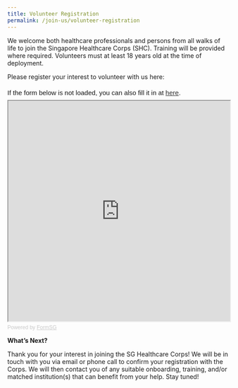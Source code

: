 ```yaml
---
title: Volunteer Registration
permalink: /join-us/volunteer-registration
---
```

We welcome both healthcare professionals and persons from all walks of life to join the Singapore Healthcare Corps (SHC). Training will be provided where required. Volunteers must at least 18 years old at the time of deployment.

Please register your interest to volunteer with us here:
<div style="font-family:Sans-Serif;font-size:15px;color:#000;opacity:0.9;padding-top:5px;padding-bottom:8px">If the form below is not loaded, you can also fill it in at <a href="https://form.gov.sg/61231982b66813001200927c">here</a>.</div>

<!-- Change the width and height values to suit you best -->
<iframe id="iframe" src="https://form.gov.sg/61231982b66813001200927c" style="width:100%;height:500px"></iframe>

<div style="font-family:Sans-Serif;font-size:12px;color:#999;opacity:0.5;padding-top:5px">Powered by <a href="https://form.gov.sg" style="color: #999">FormSG</a></div>


**What’s Next?**

Thank you for your interest in joining the SG Healthcare Corps! We will be in touch with you via email or phone call to confirm your registration with the Corps. We will then contact you of any suitable onboarding, training, and/or matched institution(s) that can benefit from your help. Stay tuned!